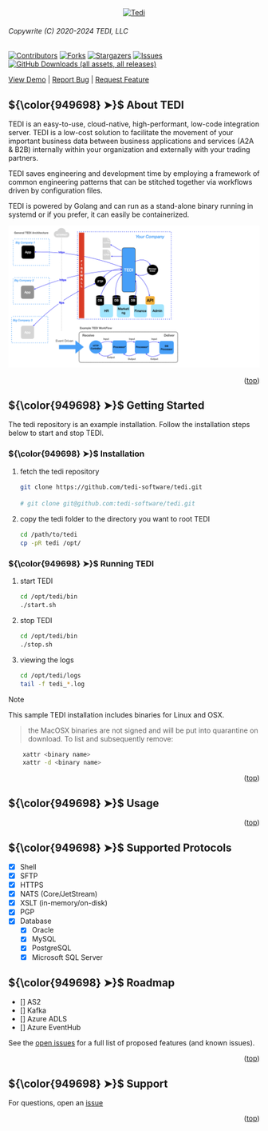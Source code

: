 
<div align="center">
  <a href="https://github.com/tedi-software/tedi">
    <img src="images/banner.png" alt="Tedi" >
  </a>
</div>

###### *Copywrite (C) 2020-2024 TEDI, LLC*

[![Contributors][contributors-shield]][contributors-url]
[![Forks][forks-shield]][forks-url]
[![Stargazers][stars-shield]][stars-url]
[![Issues][issues-shield]][issues-url]
[![GitHub Downloads (all assets, all releases)][downloads-shield]][downloads-url]

<p align="left">
<a href="https://github.com/tedi-software/tedi">View Demo</a>
    |
    <a href="https://github.com/tedi-software/tedi/issues/new?labels=bug&template=bug-report---.md">Report Bug</a>
    |
    <a href="https://github.com/tedi-software/rtedi/issues/new?labels=enhancement&template=feature-request---.md">Request Feature</a>
</p>

<a id="top"></a>

## ${\color{949698} ➤}$ About TEDI
<p align="left">
TEDI is an easy-to-use, cloud-native, high-performant, low-code integration server. TEDI is a low-cost solution to facilitate the movement of your important business data between business applications and services (A2A & B2B) internally within your organization and externally with your trading partners.

TEDI saves engineering and development time by employing a framework of common engineering patterns that can be stitched together via workflows driven by configuration files.

TEDI is powered by Golang and can run as a stand-alone binary running in systemd or if you prefer, it can easily be containerized.
</p>
<div align="center">
  <a href="https://github.com/tedi-software/tedi">
    <img src="images/adiag.png" alt="architectural-diagram" >
  </a>
</div>

<p align="right">(<a href="#top">top</a>)</p>

## ${\color{949698} ➤}$ Getting Started
The tedi repository is an example installation. Follow the installation steps below to start and stop TEDI.

### ${\color{949698} ➤}$ Installation
1. fetch the tedi repository
   ```sh
   git clone https://github.com/tedi-software/tedi.git

   # git clone git@github.com:tedi-software/tedi.git
   ```
2. copy the tedi folder to the directory you want to root TEDI
   ```sh
   cd /path/to/tedi
   cp -pR tedi /opt/
   ```

### ${\color{949698} ➤}$ Running TEDI
1. start TEDI
   ```sh
   cd /opt/tedi/bin
   ./start.sh
   ```
2. stop TEDI
   ```sh
   cd /opt/tedi/bin
   ./stop.sh
   ```
3. viewing the logs
   ```sh
   cd /opt/tedi/logs
   tail -f tedi_*.log
   ```

> [!NOTE]
> This sample TEDI installation includes binaries for Linux and OSX.

> the MacOSX binaries are not signed and will be put into quarantine on download. To list and subsequently remove:

```sh
    xattr <binary name>
    xattr -d <binary name>
```

<p align="right">(<a href="#top">top</a>)</p>


## ${\color{949698} ➤}$ Usage



<p align="right">(<a href="#top">top</a>)</p>


## ${\color{949698} ➤}$ Supported Protocols
- [x] Shell
- [x] SFTP
- [x] HTTPS
- [x] NATS (Core/JetStream)
- [x] XSLT (in-memory/on-disk)
- [x] PGP
- [x] Database
  - [x] Oracle
  - [x] MySQL
  - [x] PostgreSQL
  - [x] Microsoft SQL Server

## ${\color{949698} ➤}$ Roadmap
- [] AS2
- [] Kafka
- [] Azure ADLS
- [] Azure EventHub

See the [open issues](https://github.com/tedi-software/tedi/issues) for a full list of proposed features (and known issues).

<p align="right">(<a href="#top">top</a>)</p>


## ${\color{949698} ➤}$ Support
For questions, open an [issue](https://github.com/tedi-software/tedi/issues) 

<p align="right">(<a href="#top">top</a>)</p>



[contributors-shield]: https://img.shields.io/github/contributors/tedi-software/tedi.svg?style=for-the-badge
[contributors-url]:    https://github.com/tedi-software/tedi/graphs/contributors

[downloads-shield]:    https://img.shields.io/github/release/tedi-software/tedi.svg?style=for-the-badge
[downloads-url]:       https://img.shields.io/github/downloads/tedi-software/tedi/total

[forks-shield]:        https://img.shields.io/github/forks/tedi-software/tedi.svg?style=for-the-badge
[forks-url]:           https://github.com/tedi-software/tedi/network/members

[stars-shield]:        https://img.shields.io/github/stars/tedi-software/tedi.svg?style=for-the-badge
[stars-url]:           https://github.com/tedi-software/tedi/stargazers

[issues-shield]:       https://img.shields.io/github/issues/tedi-software/tedi.svg?style=for-the-badge
[issues-url]:          https://github.com/tedi-software/tedi/issues

[license-shield]:      https://img.shields.io/badge/License-Commercial-FF0000
[license-url]:         https://raw.githubusercontent.com/tedi-software/tedi/main/LICENSE
